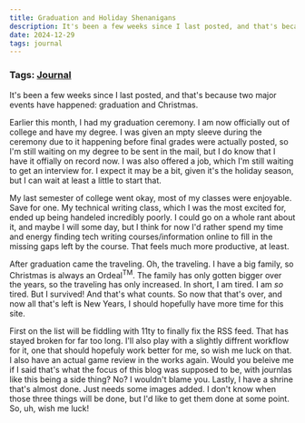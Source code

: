 ```yaml
---
title: Graduation and Holiday Shenanigans
description: It's been a few weeks since I last posted, and that's because two major events have happened graduation and Christmas.
date: 2024-12-29
tags: journal
---
```

### Tags: [Journal](/blog/tag/journal)
It's been a few weeks since I last posted, and that's because two major events have happened: graduation and Christmas.

Earlier this month, I had my graduation ceremony. I am now officially out of college and have my degree. I was given an mpty sleeve during the ceremony due to it happening before final grades were actually posted, so I'm still waiting on my degree to be sent in the mail, but I do know that I have it offially on record now. I was also offered a job, which I'm still waiting to get an interview for. I expect it may be a bit, given it's the holiday season, but I can wait at least a little to start that. 

My last semester of college went okay, most of my classes were enjoyable. Save for one. My technical writing class, which I was the most excited for, ended up being handeled incredibly poorly. I could go on a whole rant about it, and maybe I will some day, but I think for now I'd rather spend my time and energy finding tech writing courses/information online to fill in the missing gaps left by the course. That feels much more productive, at least. 

After graduation came the traveling. Oh, the traveling. I have a big family, so Christmas is always an Ordeal<sup>TM</sup>. The family has only gotten bigger over the years, so the traveling has only increased. In short, I am tired. I am *so* tired. But I survived! And that's what counts. So now that that's over, and now all that's left is New Years, I should hopefully have more time for this site. 

First on the list will be fiddling with 11ty to finally fix the RSS feed. That has stayed broken for far too long. I'll also play with a slightly diffrent workflow for it, one that should hopefuly work better for me, so wish me luck on that. I also have an actual game review in the works again. Would you beleive me if I said that's what the focus of this blog was supposed to be, with journlas like this being a side thing? No? I wouldn't blame you. Lastly, I have a shrine that's almost done. Just needs some images added. I don't know when those three things will be done, but I'd like to get them done at some point. So, uh, wish me luck!
